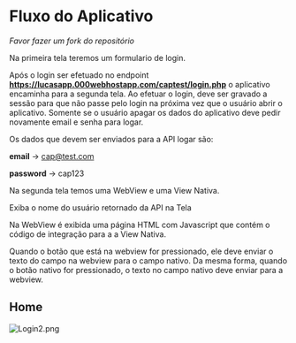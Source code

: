 # Fluxo do Aplicativo
<i>Favor fazer um fork do repositório</i>

Na primeira tela teremos um formulario de login.

Após o login ser efetuado no endpoint **https://lucasapp.000webhostapp.com/captest/login.php** o aplicativo encaminha para a segunda tela.
Ao efetuar o login, deve ser gravado a sessão para que não passe pelo login na próxima vez que o usuário abrir o aplicativo. Somente se o usuário apagar os dados do aplicativo deve pedir novamente email e senha para logar.

Os dados que devem ser enviados para a API logar são:

<b>email</b> -> cap@test.com

<b>password</b> -> cap123

Na segunda tela temos uma WebView e uma View Nativa.

Exiba o nome do usuário retornado da API na Tela

Na WebView é exibida uma página HTML com Javascript que contém o código de integração para a a View Nativa.

Quando o botão que está na webview for pressionado, ele deve enviar o texto do campo na webview para o campo nativo.
Da mesma forma, quando o botão nativo for pressionado, o texto no campo nativo deve enviar para a webview.

## Home

![Login2.png](https://lucasapp.000webhostapp.com/captest/celular.jpg)
